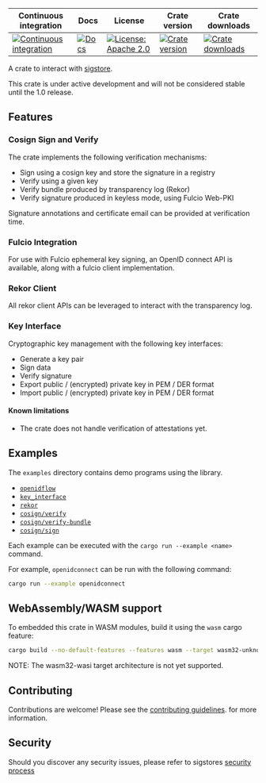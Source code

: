 Continuous integration | Docs | License | Crate version | Crate downloads
 ----------------------|------|---------|---------------|-----------------
 [![Continuous integration](https://github.com/sigstore/sigstore-rs/actions/workflows/tests.yml/badge.svg)](https://github.com/sigstore/sigstore-rs/actions/workflows/tests.yml) | [![Docs](https://img.shields.io/badge/docs-%20-blue)](https://docs.rs/sigstore/latest/sigstore) |  [![License: Apache 2.0](https://img.shields.io/badge/License-Apache2.0-brightgreen.svg)](https://opensource.org/licenses/Apache-2.0) | [![Crate version](https://img.shields.io/crates/v/sigstore?style=flat-square)](https://crates.io/crates/sigstore) | [![Crate downloads](https://img.shields.io/crates/d/sigstore?style=flat-square)](https://crates.io/crates/sigstore)


A crate to interact with [sigstore](https://sigstore.dev/).

This crate is under active development and will not be considered
stable until the 1.0 release.

## Features

### Cosign Sign and Verify

The crate implements the following verification mechanisms:

  * Sign using a cosign key and store the signature in a registry
  * Verify using a given key
  * Verify bundle produced by transparency log (Rekor)
  * Verify signature produced in keyless mode, using Fulcio Web-PKI

Signature annotations and certificate email can be provided at verification time.

### Fulcio Integration

For use with Fulcio ephemeral key signing, an OpenID connect API is available,
along with a fulcio client implementation.

### Rekor Client

All rekor client APIs can be leveraged to interact with the transparency log.

### Key Interface

Cryptographic key management with the following key interfaces:

* Generate a key pair
* Sign data
* Verify signature
* Export public / (encrypted) private key in PEM / DER format
* Import public / (encrypted) private key in PEM / DER format

#### Known limitations

* The crate does not handle verification of attestations yet.

## Examples

The `examples` directory contains demo programs using the library.

  * [`openidflow`](examples/openidflow/README.md)
  * [`key_interface`](examples/key_interface/README.md)
  * [`rekor`](examples/rekor/README.md)
  * [`cosign/verify`](examples/cosign/verify/README.md)
  * [`cosign/verify-bundle`](examples/cosign/verify-bundle/README.md)
  * [`cosign/sign`](examples/cosign/sign/README.md)

Each example can be executed with the `cargo run --example <name>` command.

For example, `openidconnect` can be run with the following command:

```bash
cargo run --example openidconnect
```

## WebAssembly/WASM support

To embedded this crate in WASM modules, build it using the `wasm` cargo feature:

```bash
cargo build --no-default-features --features wasm --target wasm32-unknown-unknown
```

NOTE: The wasm32-wasi target architecture is not yet supported.

## Contributing

Contributions are welcome! Please see the [contributing guidelines](CONTRIBUTING.md).
for more information.

## Security

Should you discover any security issues, please refer to sigstores [security
process](https://github.com/sigstore/community/security/policy)
